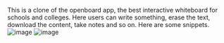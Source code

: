 This is a clone of the openboard app, the best interactive whiteboard for schools and colleges. Here users can write something, erase the text, download the content, take notes and so on. Here are some snippets.
![image](https://user-images.githubusercontent.com/83940432/176099520-d860c60b-d676-4fa4-bd02-8875689779d0.png)
![image](https://user-images.githubusercontent.com/83940432/176100083-aa3c462f-3c3f-4842-80cb-80da6948a5a1.png)
